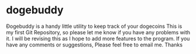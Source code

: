 dogebuddy
=========

Ðogebuddy is a handy little utility to keep track of your dogecoins
This is my first Git Repository, so please let me know if you have any problems with it.
I will be revising this as I hope to add more features to the program.
If you have any comments or suggestions, Please feel free to email me.
Thanks
